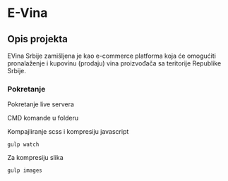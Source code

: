 # E-Vina

## Opis projekta

EVina Srbije zamišljena je kao e-commerce platforma koja će omogućiti pronalaženje i kupovinu
(prodaju) vina proizvođača sa teritorije Republike Srbije.

### Pokretanje

Pokretanje live servera

CMD komande u folderu

Kompajliranje scss i kompresiju javascript

```
gulp watch
```

Za kompresiju slika

```
gulp images
```
